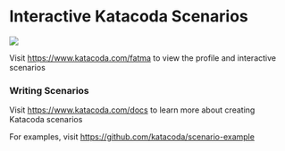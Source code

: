 # Interactive Katacoda Scenarios

[![](http://shields.katacoda.com/katacoda/fatma/count.svg)](https://www.katacoda.com/fatma "Get your profile on Katacoda.com")

Visit https://www.katacoda.com/fatma to view the profile and interactive scenarios

### Writing Scenarios
Visit https://www.katacoda.com/docs to learn more about creating Katacoda scenarios

For examples, visit https://github.com/katacoda/scenario-example
